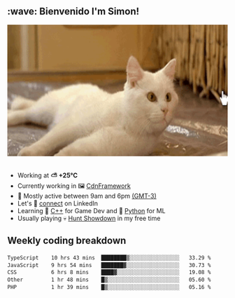 <h2>:wave: <b>Bienvenido I'm Simon!&nbsp;</b></h2>

<section>
  <img src="./static/banner.gif" height=300 width=1000>
</section>

<br>

<ul>
  <li>
		<!--START_SECTION:weather-->
		Working at <b>⛅️  +25°C</b>
		<!--END_SECTION:weather-->
  </li>
  <li>
    Currently working in 🖼️&nbsp;<a href=https://github.com/snapverse/cdn-framework target=_blank>CdnFramework</a>
  </li>
  <li>
    🚩 Mostly active between 9am and 6pm <a href=https://onlinealarmkur.com/world/es target=_blank>(GMT-3)</a>
  </li>
  <li>
    Let's 🔗&nbsp;<a href=https://www.linkedin.com/in/itsimmons target=_blank>connect</a> on LinkedIn
  </li>
  <li>
    Learning 👴&nbsp;<a href=https://images3.memedroid.com/images/UPLOADED755/65f2bce6734f6.webp target=_blank>C++</a> for Game Dev and 🐍&nbsp;<a href=https://qph.cf2.quoracdn.net/main-qimg-4472b6229cb75bf66ab531f3ebd4f975-lq target=_blank>Python</a> for ML
  </li>
  <li>
    Usually playing 💀&nbsp;<a href=https://www.huntshowdown.com target=_blank>Hunt Showdown</a> in my free time
  </li>
</ul>

<h2><b>Weekly coding breakdown </b></h2>

<!--START_SECTION:waka-->

```txt
TypeScript    10 hrs 43 mins  ████████▒░░░░░░░░░░░░░░░░   33.29 %
JavaScript    9 hrs 54 mins   ███████▓░░░░░░░░░░░░░░░░░   30.73 %
CSS           6 hrs 8 mins    ████▓░░░░░░░░░░░░░░░░░░░░   19.08 %
Other         1 hr 48 mins    █▒░░░░░░░░░░░░░░░░░░░░░░░   05.60 %
PHP           1 hr 39 mins    █▒░░░░░░░░░░░░░░░░░░░░░░░   05.16 %
```

<!--END_SECTION:waka-->
